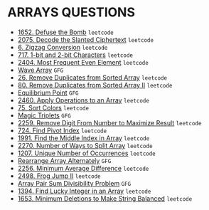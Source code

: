 # ARRAYS QUESTIONS

* [1652. Defuse the Bomb](https://github.com/anujvaghani0/DSA-Java/blob/master/src/Arrays/DefuseTheBomb.java) `leetcode`</br>
* [2075. Decode the Slanted Ciphertext](https://github.com/anujvaghani0/DSA-Java/blob/master/src/Arrays/MoveAllZeroesToEndOfArray.java) `leetcode`</br>
* [6. Zigzag Conversion](https://github.com/anujvaghani0/DSA-Java/blob/master/src/Arrays/moveZeroes.java) `leetcode`</br>
* [717. 1-bit and 2-bit Characters](https://github.com/anujvaghani0/DSA-Java/blob/master/src/Arrays/OnebitAnd2bitCharacters.java) `leetcode`</br>
* [2404. Most Frequent Even Element](https://github.com/anujvaghani0/DSA-Java/blob/master/src/Arrays/MostFrequentEvenElement.java) `leetcode`</br>
* [Wave Array](https://github.com/anujvaghani0/DSA-Java/blob/master/src/Arrays/convertToWave.java) `GFG`</br>
* [26. Remove Duplicates from Sorted Array](https://github.com/anujvaghani0/DSA-Java/blob/master/src/Arrays/RemoveDuplicatesFromSortedArray.java) `leetcode`</br>
* [80. Remove Duplicates from Sorted Array II](https://github.com/anujvaghani0/DSA-Java/blob/master/src/Arrays/RemoveDuplicatesfromSortedArrayII.java) `leetcode`</br>
* [Equilibrium Point](https://github.com/anujvaghani0/DSA-Java/blob/master/src/Arrays/EquilibriumPoint.java) `GFG`</br>
* [2460. Apply Operations to an Array](https://github.com/anujvaghani0/DSA-Java/blob/master/src/Arrays/ApplyOperationsToAnArray.java) `leetcode`</br>
* [75. Sort Colors](https://github.com/anujvaghani0/DSA-Java/blob/master/src/Arrays/SortColors.java) `leetcode`</br>
* [Magic Triplets](https://github.com/anujvaghani0/DSA-Java/blob/master/src/Arrays/MagicTriplets.java) `GFG`</br>
* [2259. Remove Digit From Number to Maximize Result](https://github.com/anujvaghani0/DSA-Java/blob/master/src/Arrays/RemoveDigitFromNumberToMaximizeResult.java) `leetcode`</br>
* [724. Find Pivot Index](https://github.com/anujvaghani0/DSA-Java/blob/master/src/Arrays/FindPivotIndex.java) `leetcode`</br>
* [1991. Find the Middle Index in Array](https://github.com/anujvaghani0/DSA-Java/blob/master/src/Arrays/FindtheMiddleIndexInArray.java) `leetcode`</br>
* [2270. Number of Ways to Split Array](https://github.com/anujvaghani0/DSA-Java/blob/master/src/Arrays/NumberOfWaysToSplitArray.java) `leetcode`</br>
* [1207. Unique Number of Occurrences](https://github.com/anujvaghani0/DSA-Java/blob/master/src/Arrays/UniqueNumberOfOccurrences.java) `leetcode`</br>
* [Rearrange Array Alternately](https://github.com/anujvaghani0/DSA-Java/blob/master/src/Arrays/RearrangeArrayAlternately.java) `GFG`</br>
* [2256. Minimum Average Difference](https://github.com/anujvaghani0/DSA-Java/blob/master/src/Arrays/MinimumAverageDifference.java) `leetcode`</br>
* [2498. Frog Jump II](https://github.com/anujvaghani0/DSA-Java/blob/master/src/Arrays/FrogJumpII.java) `leetcode`</br>
* [Array Pair Sum Divisibility Problem](https://github.com/anujvaghani0/DSA-Java/blob/master/src/Arrays/ArrayPairSumDivisibilityProblem.java) `GFG`</br>
* [1394. Find Lucky Integer in an Array](https://github.com/anujvaghani0/DSA-Java/blob/master/src/Arrays/FindLuckyIntegerInAnArray.java) `leetcode`</br>
* [1653. Minimum Deletions to Make String Balanced](https://github.com/anujvaghani0/DSA-Java/blob/master/src/Arrays/MinimumDeletionsToMakeStringBalanced.java) `leetcode`</br>